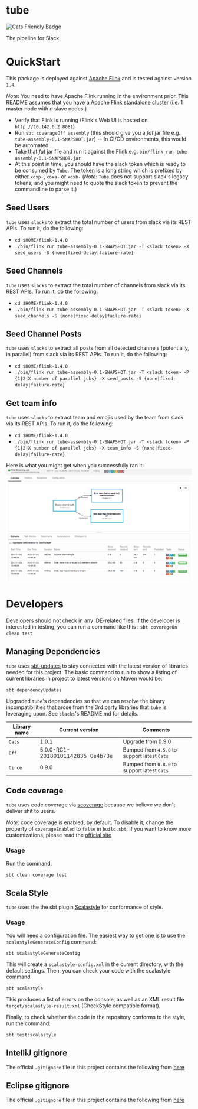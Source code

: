 # tube

![Cats Friendly Badge](https://typelevel.org/cats/img/cats-badge-tiny.png)

The pipeline for Slack

# QuickStart

This package is deployed against [Apache Flink](http://flink.apache.org) and is tested against version `1.4`.

*Note*: You need to have Apache Flink running in the environment prior. This
README assumes that you have a Apache Flink standalone cluster (i.e. 1 master
node with _n_ slave nodes.)

- Verify that Flink is running (Flink's Web UI is hosted on `http://10.142.0.2:8081`)
- Run `sbt coverageOff assembly` (this should give you a _fat_ jar file e.g.  `tube-assembly-0.1-SNAPSHOT.jar`)
-- In CI/CD environments, this would be automated.
- Take that _fat_ jar file and run it against the Flink e.g. `bin/flink run tube-assembly-0.1-SNAPSHOT.jar`
- At this point in time, you should have the slack token which is ready to be
  consumed by `Tube`. The token is a long string which is prefixed by either
  `xoxp-`, `xoxa-` or `xoxb-` (*Note:* `Tube` does not support slack's legacy
  tokens; and you might need to quote the slack token to prevent the
  commandline to parse it.)
## Seed Users

`tube` uses `slacks` to extract the total number of users from slack via its
REST APIs. To run it, do the following:

- `cd $HOME/flink-1.4.0`
- `./bin/flink run tube-assembly-0.1-SNAPSHOT.jar -T <slack token> -X seed_users -S {none|fixed-delay|failure-rate}`

## Seed Channels

`tube` uses `slacks` to extract the total number of channels from slack via its
REST APIs. To run it, do the following:

- `cd $HOME/flink-1.4.0`
- `./bin/flink run tube-assembly-0.1-SNAPSHOT.jar -T <slack token> -X seed_channels -S {none|fixed-delay|failure-rate}`

## Seed Channel Posts

`tube` uses `slacks` to extract all posts from all detected channels (potentially, in parallel) from slack via its
REST APIs. To run it, do the following:

- `cd $HOME/flink-1.4.0`
- `./bin/flink run tube-assembly-0.1-SNAPSHOT.jar -T <slack token> -P {1|2|X number of parallel jobs} -X seed_posts -S {none|fixed-delay|failure-rate}`

## Get team info

`tube` uses `slacks` to extract team and emojis used by the team from slack via its REST APIs. To run it, do the following:

- `cd $HOME/flink-1.4.0`
- `./bin/flink run tube-assembly-0.1-SNAPSHOT.jar -T <slack token> -P {1|2|X number of parallel jobs} -X team_info -S {none|fixed-delay|failure-rate}`

Here is what you might get when you successfully ran it:
![Screen to Tube running against Flink](./images/tube_on_flink.png)

# Developers

Developers should not check in any IDE-related files. If the developer is
interested in testing, you can run a command like this : `sbt coverageOn clean test`

## Managing Dependencies

`tube` uses [sbt-updates](https://github.com/rtimush/sbt-updates) to stay connected with the latest version of
libraries needed for this project. The basic command to run to show a listing
of current libraries in project to latest versions on Maven would be:
```
sbt dependencyUpdates
```

Upgraded `tube`'s dependencies so that we can resolve the binary incompatibilities that arose from the 3rd party libraries that `tube` is leveraging upon. See `slacks`'s README.md for details.

Library name | Current version | Comments
-------------| ----------------|----------
`Cats`       | 1.0.1           | Upgrade from 0.9.0
`Eff`        | 5.0.0-RC1-20180101142835-0e4b73e| Bumped from `4.5.0` to support latest `Cats`
`Circe`      | 0.9.0 | Bumped from `0.8.0` to support latest `Cats`

## Code coverage

`tube` uses code coverage via [scoverage](https://github.com/scoverage/sbt-scoverage) because we believe we don't deliver shit to users.

*Note*: code coverage is enabled, by default. To disable it, change the
property of `coverageEnabled` to `false` in `build.sbt`. If you want to know
more customizations, please read the [official site](https://github.com/scoverage/sbt-scoverage)

### Usage

Run the command:
```
sbt clean coverage test
```

## Scala Style

`tube` uses the the sbt plugin [Scalastyle](http://www.scalastyle.org/sbt.html) for conformance of style.

### Usage

You will need a configuration file. The easiest way to get one is to use the `scalastyleGenerateConfig` command:
```
sbt scalastyleGenerateConfig
```
This will create a `scalastyle-config.xml` in the current directory, with the default settings. Then, you can check your code with the scalastyle command
```
sbt scalastyle
```
This produces a list of errors on the console, as well as an XML result file `target/scalastyle-result.xml` (CheckStyle compatible format).

Finally, to check whether the code in the repository conforms to the style, run
the command:
```
sbt test:scalastyle
```

## IntelliJ gitignore

The official `.gitignore` file in this project contains the following from
[here](https://github.com/github/gitignore/blob/master/Global/JetBrains.gitignore)

## Eclipse gitignore

The official `.gitignore` file in this project contains the following from 
[here](https://github.com/github/gitignore/blob/master/Global/Eclipse.gitignore)

